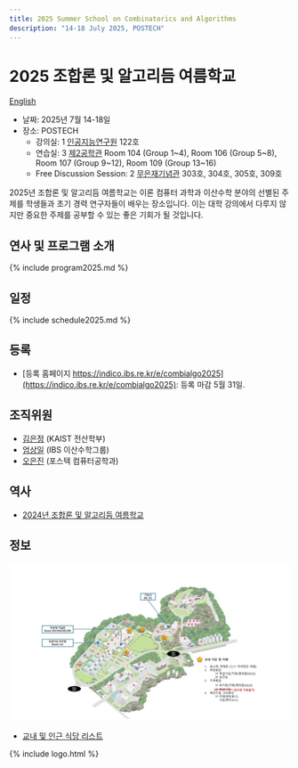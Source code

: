 ```yaml
---
title: 2025 Summer School on Combinatorics and Algorithms
description: "14-18 July 2025, POSTECH"
--- 
```

# 2025 조합론 및 알고리듬 여름학교

[English](/en/)



<div id="map"></div>
<script language="javascript">
var map = L.map('map').setView([36.011,129.3222], 17);
L.tileLayer('https://{s}.tile.openstreetmap.de/{z}/{x}/{y}.png', {
    maxZoom: 19,
    attribution: '&copy; <a href="https://www.openstreetmap.org/copyright">OpenStreetMap</a> contributors'
}).addTo(map);
L.control.scale().addTo(map);
function pm(label, lat, long, title,link) {
    var myIcon=L.divIcon({className:"mi", html:label });
    L.marker([lat, long],{icon:myIcon}).addTo(map)
    .bindPopup('<b><a href="'+link+'" target=_new>'+title+'</a></b>');
}
pm(1, 36.010656, 129.321426, '인공지능연구원', 'https://naver.me/xY47CR3o');
pm(2, 36.012041, 129.322353, '무은재기념관', 'https://naver.me/xyTaSNCN');
pm(3, 36.012441, 129.321948, '제2공학관', 'https://naver.me/5qD7jmvo');

</script>

- 날짜: 2025년 7월 14-18일
- 장소: POSTECH
  - 강의실: <span class="mi">1</span> [인공지능연구원](https://naver.me/xY47CR3o) 122호
  - 연습실: <span class="mi">3</span> [제2공학관](https://naver.me/5qD7jmvo) Room 104 (Group 1~4), Room 106 (Group 5~8), Room 107 (Group 9~12), Room 109 (Group 13~16)
  - Free Discussion Session: <span class="mi">2</span> [무은재기념관](https://naver.me/xyTaSNCN) 303호, 304호, 305호, 309호


2025년 조합론 및 알고리듬 여름학교는 이론 컴퓨터 과학과 이산수학 분야의 선별된 주제를 학생들과 초기 경력 연구자들이 배우는 장소입니다. 이는 대학 강의에서 다루지 않지만 중요한 주제를 공부할 수 있는 좋은 기회가 될 것입니다. 


연사 및 프로그램 소개
---------------------
{% include program2025.md %}
  
일정 
---------------------  
{% include schedule2025.md %}

등록
--------------------- 
- [등록 홈페이지 https://indico.ibs.re.kr/e/combialgo2025](https://indico.ibs.re.kr/e/combialgo2025): 등록 마감 5월 31일.


## 조직위원

- [김은정](https://www.lamsade.dauphine.fr/~kim/) (KAIST 전산학부)
- [엄상일](https://dimag.ibs.re.kr/home/sangil/) (IBS 이산수학그룹)
- [오은진](https://sites.google.com/view/eunjinoh/) (포스텍 컴퓨터공학과)

## 역사

- [2024년 조합론 및 알고리듬 여름학교](/2024/)


## 정보 
![POSTECH Campus Map](/assets/postechmap2025.png)

- [교내 및 인근 식당 리스트](/assets/pdf/restaurants2025.pdf)

{% include logo.html %}


